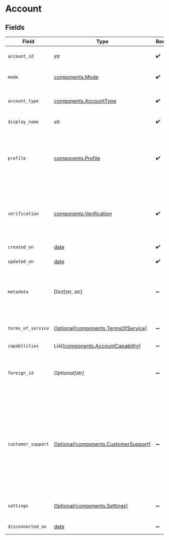 # Account


## Fields

| Field                                                                                                                                                                                      | Type                                                                                                                                                                                       | Required                                                                                                                                                                                   | Description                                                                                                                                                                                | Example                                                                                                                                                                                    |
| ------------------------------------------------------------------------------------------------------------------------------------------------------------------------------------------ | ------------------------------------------------------------------------------------------------------------------------------------------------------------------------------------------ | ------------------------------------------------------------------------------------------------------------------------------------------------------------------------------------------ | ------------------------------------------------------------------------------------------------------------------------------------------------------------------------------------------ | ------------------------------------------------------------------------------------------------------------------------------------------------------------------------------------------ |
| `account_id`                                                                                                                                                                               | *str*                                                                                                                                                                                      | :heavy_check_mark:                                                                                                                                                                         | Unique identifier for this account.                                                                                                                                                        | c520f1b9-0ba7-42f5-b977-248cdbe41c69                                                                                                                                                       |
| `mode`                                                                                                                                                                                     | [components.Mode](../../models/components/mode.md)                                                                                                                                         | :heavy_check_mark:                                                                                                                                                                         | The operating mode for an account.                                                                                                                                                         | production                                                                                                                                                                                 |
| `account_type`                                                                                                                                                                             | [components.AccountType](../../models/components/accounttype.md)                                                                                                                           | :heavy_check_mark:                                                                                                                                                                         | The type of entity represented by this account.                                                                                                                                            | business                                                                                                                                                                                   |
| `display_name`                                                                                                                                                                             | *str*                                                                                                                                                                                      | :heavy_check_mark:                                                                                                                                                                         | N/A                                                                                                                                                                                        | Whole Body Fitness                                                                                                                                                                         |
| `profile`                                                                                                                                                                                  | [components.Profile](../../models/components/profile.md)                                                                                                                                   | :heavy_check_mark:                                                                                                                                                                         | Describes a Moov account profile. A profile will have a business or an individual, depending on the account's type.                                                                        |                                                                                                                                                                                            |
| `verification`                                                                                                                                                                             | [components.Verification](../../models/components/verification.md)                                                                                                                         | :heavy_check_mark:                                                                                                                                                                         | Describes identity verification status and relevant identity verification documents.                                                                                                       |                                                                                                                                                                                            |
| `created_on`                                                                                                                                                                               | [date](https://docs.python.org/3/library/datetime.html#date-objects)                                                                                                                       | :heavy_check_mark:                                                                                                                                                                         | N/A                                                                                                                                                                                        | 2024-05-06T12:20:38.184Z                                                                                                                                                                   |
| `updated_on`                                                                                                                                                                               | [date](https://docs.python.org/3/library/datetime.html#date-objects)                                                                                                                       | :heavy_check_mark:                                                                                                                                                                         | N/A                                                                                                                                                                                        | 2024-05-06T12:20:38.184Z                                                                                                                                                                   |
| `metadata`                                                                                                                                                                                 | Dict[str, *str*]                                                                                                                                                                           | :heavy_minus_sign:                                                                                                                                                                         | Free-form key-value pair list. Useful for storing information that is not captured elsewhere.                                                                                              | {<br/>"optional": "metadata"<br/>}                                                                                                                                                         |
| `terms_of_service`                                                                                                                                                                         | [Optional[components.TermsOfService]](../../models/components/termsofservice.md)                                                                                                           | :heavy_minus_sign:                                                                                                                                                                         | Describes the acceptance of the Terms of Service.                                                                                                                                          |                                                                                                                                                                                            |
| `capabilities`                                                                                                                                                                             | List[[components.AccountCapability](../../models/components/accountcapability.md)]                                                                                                         | :heavy_minus_sign:                                                                                                                                                                         | N/A                                                                                                                                                                                        |                                                                                                                                                                                            |
| `foreign_id`                                                                                                                                                                               | *Optional[str]*                                                                                                                                                                            | :heavy_minus_sign:                                                                                                                                                                         | Optional alias from a foreign/external system which can be used to reference this resource.                                                                                                |                                                                                                                                                                                            |
| `customer_support`                                                                                                                                                                         | [Optional[components.CustomerSupport]](../../models/components/customersupport.md)                                                                                                         | :heavy_minus_sign:                                                                                                                                                                         | User-provided information that can be displayed on credit card transactions for customers to use when<br/>contacting a customer support team. This data is only allowed on a business account. |                                                                                                                                                                                            |
| `settings`                                                                                                                                                                                 | [Optional[components.Settings]](../../models/components/settings.md)                                                                                                                       | :heavy_minus_sign:                                                                                                                                                                         | User provided settings to manage an account.                                                                                                                                               |                                                                                                                                                                                            |
| `disconnected_on`                                                                                                                                                                          | [date](https://docs.python.org/3/library/datetime.html#date-objects)                                                                                                                       | :heavy_minus_sign:                                                                                                                                                                         | N/A                                                                                                                                                                                        | 2024-05-06T12:20:38.184Z                                                                                                                                                                   |